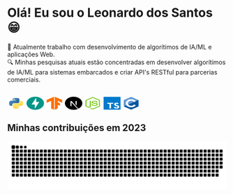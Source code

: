 <h1>Olá! Eu sou o Leonardo dos Santos 😁</h1>

👷 Atualmente trabalho com desenvolvimento de algorítimos de IA/ML e aplicações Web.                                                                                                                                                                                              
🔍 Minhas pesquisas atuais estão concentradas em desenvolver algorítimos de IA/ML para sistemas embarcados e criar API's RESTful para parcerias comerciais. 

<div style="display: inline_block"><br>
  <img align="center" alt="Leo-Python" height="30" width="40" src="https://raw.githubusercontent.com/devicons/devicon/master/icons/python/python-original.svg">
  <img align="center" alt="Leo-FastAPI" height="30" width="40" src="https://raw.githubusercontent.com/devicons/devicon/master/icons/fastapi/fastapi-original.svg">
  <img align="center" alt="Leo-TensorFlow" height="30" width="40" src="https://raw.githubusercontent.com/devicons/devicon/master/icons/tensorflow/tensorflow-original.svg">
  <img align="center" alt="Leo-NextJS" height="30" width="40" src="https://raw.githubusercontent.com/devicons/devicon/master/icons/nextjs/nextjs-original.svg">
  <img align="center" alt="Leo-NodeJS" height="30" width="40" src="https://raw.githubusercontent.com/devicons/devicon/master/icons/nodejs/nodejs-original.svg">
  <img align="center" alt="Leo-Ts" height="30" width="40" src="https://raw.githubusercontent.com/devicons/devicon/master/icons/typescript/typescript-plain.svg">
  <img align="center" alt="Leo-C" height="30" width="40" src="https://raw.githubusercontent.com/devicons/devicon/master/icons/c/c-original.svg">
</div>

##

<h2>Minhas contribuições em 2023</h2>

<picture>
  <source media="(prefers-color-scheme: dark)" srcset="https://raw.githubusercontent.com/leosmarcondes/leosmarcondes/output/github-contribution-grid-snake-dark.svg">
  <source media="(prefers-color-scheme: light)" srcset="https://raw.githubusercontent.com/leosmarcondes/leosmarcondes/output/github-contribution-grid-snake.svg">
  <img alt="github contribution grid snake animation" src="https://raw.githubusercontent.com/leosmarcondes/leosmarcondes/output/github-contribution-grid-snake.svg">
</picture>


